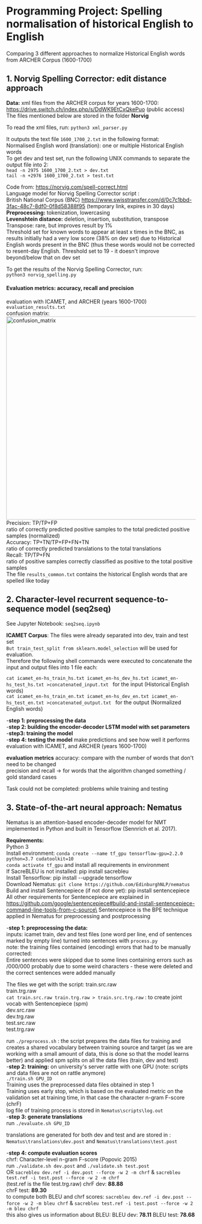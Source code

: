 # Programming Project: Spelling normalisation of historical English to English
Comparing 3 different approaches to normalize Historical English words from ARCHER Corpus (1600-1700)

## 1. Norvig Spelling Corrector: edit distance approach

**Data:** xml files from the ARCHER corpus for years 1600-1700: \
https://drive.switch.ch/index.php/s/DdWK9EtCxQkePuo (public access) \
The files mentioned below are stored in the folder **Norvig** 

To read the xml files, run:
```python3 xml_parser.py``` 

It outputs the text file ```1600_1700_2.txt``` in the following format: \
Normalised English word (translation): one or multiple Historical English words \
To get dev and test set, run the following UNIX commands to separate the output file into 2: \
```head -n 2975 1600_1700_2.txt > dev.txt``` \
```tail -n +2976 1600_1700_2.txt > test.txt``` 

Code from: https://norvig.com/spell-correct.html \
Language model for Norvig Spelling Corrector script : \
British National Corpus (BNC) https://www.swisstransfer.com/d/0c7c1bbd-3fac-48c7-8df0-0f8d58388f95 (temporary link, expires in 30 days)\
**Preprocessing:**  tokenization, lowercasing \
**Levenshtein distance:** deletion, insertion, substitution, transpose \
Transpose: rare, but improves result by 1% \
Threshold set for known words to appear at least x times in the BNC, as results initially had a very low score (38% on dev set) due to Historical English words present in the BNC (thus these words would not be corrected to resent-day English. Threshold set to 19 - it doesn't improve beyond/below that on dev set

To get the results of the Norvig Spelling Corrector, run: \
```python3 norvig_spelling.py``` 

#### Evaluation metrics: accuracy, recall and precision
evaluation with ICAMET, and ARCHER (years 1600-1700) \
```evaluation_results.txt``` \
confusion matrix: \
<img width="539" alt="confusion_matrix" src="https://user-images.githubusercontent.com/56045665/155241341-60a0bc04-fad7-4596-9134-54baa25dc801.png"> \
Precision: TP/TP+FP \
ratio of correctly predicted positive samples to the total predicted positive samples (normalized) \
Accuracy: TP+TN/TP+FP+FN+TN \
ratio of correctly predicted translations to the total translations \
Recall: TP/TP+FN \
ratio of positive samples correctly classified as positive to the total positive samples \
The file ```results_common.txt``` contains the historical English words that are spelled like today

## 2. Character-level recurrent sequence-to-sequence model (seq2seq) 

See Jupyter Notebook: ```seq2seq.ipynb```

**ICAMET Corpus**: The files were already separated into dev, train and test set  \
```But train_test_split from sklearn.model_selection``` will be used for evaluation. \
Therefore the following shell commands were executed to concatenate the input and output files into 1 file each: 

```cat icamet_en-hs_train_hs.txt icamet_en-hs_dev_hs.txt icamet_en-hs_test_hs.txt >concatenated_input.txt ``` for the input (Historical English words) \
```cat icamet_en-hs_train_en.txt icamet_en-hs_dev_en.txt icamet_en-hs_test_en.txt >concatenated_output.txt ``` for the output (Normalized English words) 

-**step 1: preprocessing the data** \
-**step 2: building the encoder-decoder LSTM model with set parameters** \
-**step3: training the model** \
-**step 4: testing the model** make predictions and see how well it performs \
evaluation with ICAMET, and ARCHER (years 1600-1700) 

**evaluation metrics**
accuracy: compare with the number of words that don't need to be changed \
precision and recall -> for words that the algorithm changed something / gold standard cases 

Task could not be completed: problems while training and testing

## 3. State-of-the-art neural approach: Nematus

Nematus is an attention-based encoder-decoder model for NMT implemented in
Python and built in Tensorflow (Sennrich et al. 2017). 

**Requirements:** \
Python 3 \
Install environment: ```conda create --name tf_gpu tensorflow-gpu=2.2.0 python=3.7 cudatoolkit=10``` \
```conda activate tf_gpu``` and install all requirements in environment \
If SacreBLEU is not installed: pip install sacrebleu \
Install Tensorflow: pip install --upgrade tensorflow \
Download Nematus: ```git clone https://github.com/EdinburghNLP/nematus``` \
Build and install Sentencepiece (if not done yet): pip install sentencepiece \
All other requirements for Sentencepiece are explained in https://github.com/google/sentencepiece#build-and-install-sentencepiece-command-line-tools-from-c-source\
Sentencepiece is the BPE technique applied in Nematus for preprocessing and postprocessing

-**step 1: preprocessing the data:**  \
inputs: icamet train, dev and test files (one word per line, end of sentences marked by empty line) turned into sentences with ```process.py```\
note: the training files contained (encoding) errors that had to be manually corrected: \
Entire sentences were skipped due to some lines containing errors such as /000/000 probably due to some weird characters - these were deleted and the correct sentences were added manually

The files we get with the script:
train.src.raw \
train.trg.raw \
```cat train.src.raw train.trg.raw > train.src.trg.raw``` : to create joint vocab with Sentencepiece (spm) \
dev.src.raw \
dev.trg.raw \
test.src.raw \
test.trg.raw 

run ```./preprocess.sh``` : the script prepares the data files for training and creates a shared vocabulary between training source and target (as we are working with a small amount of data, this is done so that the model learns better) and applied spm splits on all the data files (train, dev and test) \
-**step 2: training:** on university's server rattle with one GPU (note: scripts and data files are not on rattle anymore) \
```./train.sh GPU_ID``` \
Training uses the preprocessed data files obtained in step 1 \
Training uses early stop, which is based on the evaluated metric on the validation
set at training time, in that case the character n-gram F-score (chrF) \
log file of training process is stored in ```Nematus\scripts\log.out``` \
-**step 3: generate translations** \
run ```./evaluate.sh GPU_ID``` 

translations are generated for both dev and test and are stored in : ```Nematus\translations\dev.post``` and ```Nematus\translations\test.post```

-**step 4: compute evaluation scores** \
chrf: Character-level n-gram F-score (Popovic 2015) \
run ```./validate.sh dev.post``` and ```./validate.sh test.post``` \
OR ```sacrebleu dev.ref -i dev.post --force -w 2 -m chrf``` & ```sacrebleu test.ref -i test.post --force -w 2 -m chrf``` \
(test.ref is the file test.trg.raw)
chrF dev: **88.88** \
chrF test: **89.30** \
to compute both BLEU and chrf scores: ```sacrebleu dev.ref -i dev.post --force -w 2 -m bleu chrf``` & ```sacrebleu test.ref -i test.post --force -w 2 -m bleu chrf``` \
this also gives us information about BLEU:
BLEU dev: **78.11**
BLEU test: **78.68** 

